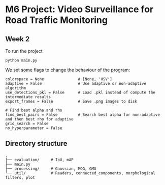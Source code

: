 # M6 Project: Video Surveillance for Road Traffic Monitoring

## Week 2

To run the project
```
python main.py
```

We set some flags to change the behaviour of the program:
```
colorspace = None               # [None, 'HSV']
adaptive = False                # Use adaptive or non-adaptive algorithm
use_detections_pkl = False      # Load .pkl instead of compute the intermediate results
export_frames = False           # Save .png images to disk

# Find best alpha and rho
find_best_pairs = False         # Search best alpha for non-adaptive and then best rho for adaptive
grid_search = False       
no_hyperparameter = False
```

## Directory structure

```
.
├── evaluation/     # IoU, mAP
├── main.py
├── processing/     # Gaussian, MOG, GMG
└── util/           # Readers, connected_components, morphological filters, plot 
```
